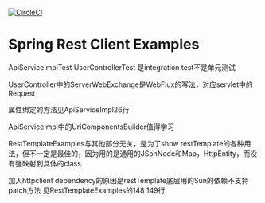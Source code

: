 [![CircleCI](https://circleci.com/gh/springframeworkguru/spring-rest-client-examples.svg?style=svg)](https://circleci.com/gh/springframeworkguru/spring-rest-client-examples)
# Spring Rest Client Examples



ApiServiceImplTest UserControllerTest 是integration test不是单元测试

UserController中的ServerWebExchange是WebFlux的写法，对应servlet中的Request

属性绑定的方法见ApiServiceImpl26行

ApiServiceImpl中的UriComponentsBuilder值得学习


RestTemplateExamples与其他部分无关，是为了show restTemplate的各种用法，但不一定是最佳的，因为用的是通用的JSonNode和Map，HttpEntity，而没有强映射到具体的class

加入httpclient dependency的原因是restTemplate底层用的Sun的依赖不支持patch方法
见RestTemplateExamples的148 149行
